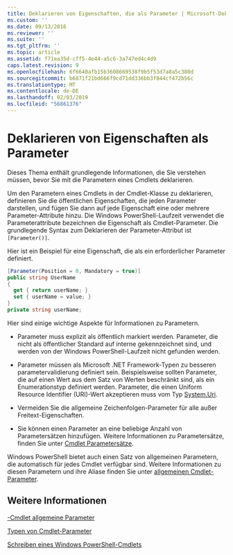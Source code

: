 ```yaml
---
title: Deklarieren von Eigenschaften, die als Parameter | Microsoft-Dokumentation
ms.custom: ''
ms.date: 09/13/2016
ms.reviewer: ''
ms.suite: ''
ms.tgt_pltfrm: ''
ms.topic: article
ms.assetid: f71ea35d-cff5-4e44-a5c6-3a747ed4c4d9
caps.latest.revision: 9
ms.openlocfilehash: 6f6640afb15b3608669538f9b5f53d7a8a5c380d
ms.sourcegitcommit: b6871f21bd666f9cd71dd336bb3f844cf472b56c
ms.translationtype: MT
ms.contentlocale: de-DE
ms.lasthandoff: 02/03/2019
ms.locfileid: "56861376"
---
```

# <a name="declaring-properties-as-parameters"></a>Deklarieren von Eigenschaften als Parameter

Dieses Thema enthält grundlegende Informationen, die Sie verstehen müssen, bevor Sie mit die Parametern eines Cmdlets deklarieren.

Um den Parametern eines Cmdlets in der Cmdlet-Klasse zu deklarieren, definieren Sie die öffentlichen Eigenschaften, die jeden Parameter darstellen, und fügen Sie dann auf jede Eigenschaft eine oder mehrere Parameter-Attribute hinzu. Die Windows PowerShell-Laufzeit verwendet die Parameterattribute bezeichnen die Eigenschaft als Cmdlet-Parameter. Die grundlegende Syntax zum Deklarieren der Parameter-Attribut ist `[Parameter()]`.

Hier ist ein Beispiel für eine Eigenschaft, die als ein erforderlicher Parameter definiert.

```csharp
[Parameter(Position = 0, Mandatory = true)]
public string UserName
{
  get { return userName; }
  set { userName = value; }
}
private string userName;
```

Hier sind einige wichtige Aspekte für Informationen zu Parametern.

- Parameter muss explizit als öffentlich markiert werden. Parameter, die nicht als öffentlicher Standard auf interne gekennzeichnet sind, und werden von der Windows PowerShell-Laufzeit nicht gefunden werden.

- Parameter müssen als Microsoft .NET Framework-Typen zu besseren parametervalidierung definiert sein. Beispielsweise sollten Parameter, die auf einen Wert aus dem Satz von Werten beschränkt sind, als ein Enumerationstyp definiert werden. Parameter, die einen Uniform Resource Identifier (URI)-Wert akzeptieren muss vom Typ [System.Uri](/dotnet/api/System.Uri).

- Vermeiden Sie die allgemeine Zeichenfolgen-Parameter für alle außer Freitext-Eigenschaften.

- Sie können einen Parameter an eine beliebige Anzahl von Parametersätzen hinzufügen. Weitere Informationen zu Parametersätze, finden Sie unter [Cmdlet Parametersätze](./cmdlet-parameter-sets.md).

Windows PowerShell bietet auch einen Satz von allgemeinen Parametern, die automatisch für jedes Cmdlet verfügbar sind. Weitere Informationen zu diesen Parametern und ihre Aliase finden Sie unter [allgemeinen Cmdlet-Parameter](./common-parameter-names.md).

## <a name="see-also"></a>Weitere Informationen

[-Cmdlet allgemeine Parameter](./common-parameter-names.md)

[Typen von Cmdlet-Parameter](./types-of-cmdlet-parameters.md)

[Schreiben eines Windows PowerShell-Cmdlets](./writing-a-windows-powershell-cmdlet.md)

